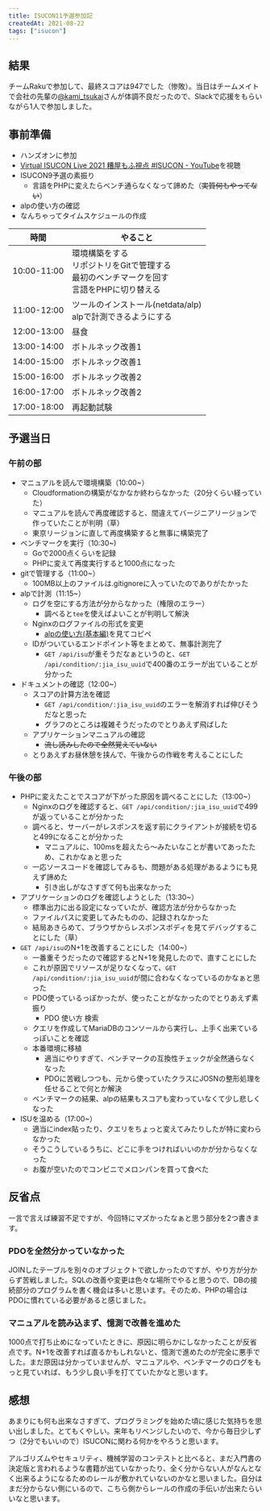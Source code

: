 ```yaml
---
title: ISUCON11予選参加記
createdAt: 2021-08-22
tags: ["isucon"]
---
```


## 結果

チームRakuで参加して、最終スコアは947でした（惨敗）。当日はチームメイトで会社の先輩の[@kami_tsukai](https://twitter.com/kami_tsukai)さんが体調不良だったので、Slackで応援をもらいながら1人で参加しました。

## 事前準備

- ハンズオンに参加
- [Virtual ISUCON Live 2021 糟屋もふ視点 #ISUCON - YouTube](https://www.youtube.com/watch?v=3pXlWu8qVMM)を視聴
- ISUCON9予選の素振り
  - 言語をPHPに変えたらベンチ通らなくなって諦めた（~~実質何もやってない~~）
- alpの使い方の確認
- なんちゃってタイムスケジュールの作成

| 時間        | やること                                                                                         |
| ----------- | ------------------------------------------------------------------------------------------------ |
| 10:00-11:00 | 環境構築をする<br>リポジトリをGitで管理する<br>最初のベンチマークを回す<br>言語をPHPに切り替える |
| 11:00-12:00 | ツールのインストール(netdata/alp)<br>alpで計測できるようにする                                   |
| 12:00-13:00 | 昼食                                                                                             |
| 13:00-14:00 | ボトルネック改善1                                                                                |
| 14:00-15:00 | ボトルネック改善1                                                                                |
| 15:00-16:00 | ボトルネック改善2                                                                                |
| 16:00-17:00 | ボトルネック改善2                                                                                |
| 17:00-18:00 | 再起動試験                                                                                       |

## 予選当日

### 午前の部

- マニュアルを読んで環境構築（10:00~）
  - Cloudformationの構築がなかなか終わらなかった（20分くらい経っていた）
  - マニュアルを読んで再度確認すると、間違えてバージニアリージョンで作っていたことが判明（草）
  - 東京リージョンに直して再度構築すると無事に構築完了
- ベンチマークを実行（10:30~)
  - Goで2000点くらいを記録
  - PHPに変えて再度実行すると1000点になった
- gitで管理する（11:00~）
  - 100MB以上のファイルは.gitignoreに入っていたのでありがたかった
- alpで計測（11:15~）
  - ログを空にする方法が分からなかった（権限のエラー）
    - 調べると`tee`を使えばよいことが判明して解決
  - Nginxのログファイルの形式を変更
    - [alpの使い方(基本編)](https://zenn.dev/tkuchiki/articles/how-to-use-alp)を見てコピペ
  - IDがついているエンドポイント等をまとめて、無事計測完了
    - `GET /api/isu`が重そうだなぁというのと、`GET /api/condition/:jia_isu_uuid`で400番のエラーが出ていることが分かった
- ドキュメントの確認（12:00~）
  - スコアの計算方法を確認
    - `GET /api/condition/:jia_isu_uuid`のエラーを解消すれば伸びそうだなと思った
    - グラフのところは複雑そうだったのでとりあえず飛ばした
  - アプリケーションマニュアルの確認
    - ~~流し読みしたので全然覚えていない~~
  - とりあえずお昼休憩を挟んで、午後からの作戦を考えることにした

### 午後の部

- PHPに変えたことでスコアが下がった原因を調べることにした（13:00~）
  - Nginxのログを確認すると、`GET /api/condition/:jia_isu_uuid`で499が返っていることが分かった
  - 調べると、サーバーがレスポンスを返す前にクライアントが接続を切ると499になることが分かった
    - マニュアルに、100msを超えたら〜みたいなことが書いてあったため、これかなぁと思った
  - 一応ソースコードを確認してみるも、問題がある処理があるようにも見えず諦めた
    - 引き出しがなさすぎて何も出来なかった
- アプリケーションのログを確認しようとした（13:30~）
  - 標準出力に出る設定になっていたが、確認方法が分からなかった
  - ファイルパスに変更してみたものの、記録されなかった
  - 結局あきらめて、ブラウザからレスポンスボディを見てデバッグすることにした（草）
- `GET /api/isu`のN+1を改善することにした（14:00~）
  - 一番重そうだったので確認するとN+1を発見したので、直すことにした
  - これが原因でリソースが足りなくなって、`GET /api/condition/:jia_isu_uuid`が間に合わなくなっているのかなぁと思った
  - PDO使っているっぽかったが、使ったことがなかったのでとりあえず素振り
    - PDO 使い方 検索
  - クエリを作成してMariaDBのコンソールから実行し、上手く出来ているっぽいことを確認
  - 本番環境に移植
    - 適当にやりすぎて、ベンチマークの互換性チェックが全然通らなくなった
    - PDOに苦戦しつつも、元から使っていたクラスにJOSNの整形処理を任せることで何とか解決
  - ベンチマークの結果、alpの結果もスコアも変わっていなくて少し悲しくなった
- ISUを温める（17:00~）
  - 適当にindex貼ったり、クエリをちょっと変えてみたりしたが特に変わらなかった
  - そうこうしているうちに、どこに手をつければいいのかが分からなくなった
  - お腹が空いたのでコンビニでメロンパンを買って食べた

## 反省点

一言で言えば練習不足ですが、今回特にマズかったなぁと思う部分を2つ書きます。

### PDOを全然分かっていなかった

JOINしたテーブルを別々のオブジェクトで欲しかったのですが、やり方が分からず苦戦しました。SQLの改善や変更は色々な場所でやると思うので、DBの接続部分のプログラムを書く機会は多いと思います。そのため、PHPの場合はPDOに慣れている必要があると感じました。

### マニュアルを読み込まず、憶測で改善を進めた

1000点で打ち止めになっていたときに、原因に明らかにしなかったことが反省点です。N+1を改善すれば直るかもしれないと、憶測で進めたのが完全に悪手でした。まだ原因は分かっていませんが、マニュアルや、ベンチマークのログをもっと見ていれば、もう少し良い手を打てていたかなと思います。

## 感想

あまりにも何も出来なさすぎて、プログラミングを始めた頃に感じた気持ちを思い出しました。とてもくやしい。来年もリベンジしたいので、今から毎日少しずつ（2分でもいいので）ISUCONに関わる何かをやろうと思います。

アルゴリズムやセキュリティ、機械学習のコンテストと比べると、まだ入門書の決定版と言われるような書籍が出ていなかったり、全く分からない人がなんとなく出来るようになるためのレールが敷かれていないのかなと思いました。自分はまだ分からない側にいるので、こちら側からレールの作成の手伝いが出来たらいいなと思います。
